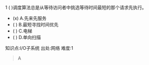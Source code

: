 1
( )调度算法总是从等待访问者中挑选等待时间最短的那个请求先执行。
- (x) A.先来先服务
- ( ) B.最短寻找时间优先
- ( ) C.电梯
- ( ) D.单向扫描

知识点:I/O子系统
出处:网络
难度:1
> A
